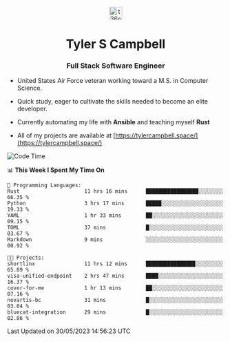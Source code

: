 <p align="center">
<a href="https://www.linkedin.com/in/t36campbell" target="blank"><img align="center" src="https://ik.imagekit.io/t36campbell/Portfolio/linkedin.png.original_m8bbGgPh6.png" alt="t36campbell" height="30" width="30" /></a>
</p>
<h1 align="center">Tyler S Campbell</h1>
<h3 align="center">Full Stack Software Engineer</h3>

* United States Air Force veteran working toward a M.S. in Computer Science.

* Quick study, eager to cultivate the skills needed to become an elite developer.

* Currently automating my life with **Ansible** and teaching myself **Rust**

* All of my projects are available at [https://tylercampbell.space/](https://tylercampbell.space/)

<!--START_SECTION:waka-->
![Code Time](http://img.shields.io/badge/Code%20Time-2%2C532%20hrs%208%20mins-blue)

📊 **This Week I Spent My Time On** 

```text
💬 Programming Languages: 
Rust                     11 hrs 16 mins      █████████████████░░░░░░░░   66.35 % 
Python                   3 hrs 17 mins       █████░░░░░░░░░░░░░░░░░░░░   19.33 % 
YAML                     1 hr 33 mins        ██░░░░░░░░░░░░░░░░░░░░░░░   09.15 % 
TOML                     37 mins             █░░░░░░░░░░░░░░░░░░░░░░░░   03.67 % 
Markdown                 9 mins              ░░░░░░░░░░░░░░░░░░░░░░░░░   00.92 % 

🐱‍💻 Projects: 
shortlinx                11 hrs 12 mins      ████████████████░░░░░░░░░   65.89 % 
visa-unified-endpoint    2 hrs 47 mins       ████░░░░░░░░░░░░░░░░░░░░░   16.37 % 
cover-for-me             1 hr 13 mins        ██░░░░░░░░░░░░░░░░░░░░░░░   07.16 % 
novartis-bc              31 mins             █░░░░░░░░░░░░░░░░░░░░░░░░   03.04 % 
bluecat-integration      29 mins             █░░░░░░░░░░░░░░░░░░░░░░░░   02.86 % 
```


 Last Updated on 30/05/2023 14:56:23 UTC
<!--END_SECTION:waka-->
